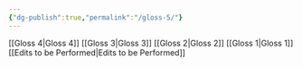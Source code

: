```yaml
---
{"dg-publish":true,"permalink":"/gloss-5/"}
---
```



[[Gloss 4\|Gloss 4]]
[[Gloss 3\|Gloss 3]]
[[Gloss 2\|Gloss 2]]
[[Gloss 1\|Gloss 1]]
[[Edits to be Performed\|Edits to be Performed]]
